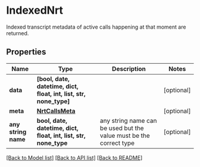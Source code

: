 # IndexedNrt

Indexed transcript metadata of active calls happening at that moment are returned.

## Properties
Name | Type | Description | Notes
------------ | ------------- | ------------- | -------------
**data** | **[bool, date, datetime, dict, float, int, list, str, none_type]** |  | [optional] 
**meta** | [**NrtCallsMeta**](NrtCallsMeta.md) |  | [optional] 
**any string name** | **bool, date, datetime, dict, float, int, list, str, none_type** | any string name can be used but the value must be the correct type | [optional]

[[Back to Model list]](../README.md#documentation-for-models) [[Back to API list]](../README.md#documentation-for-api-endpoints) [[Back to README]](../README.md)


